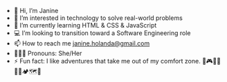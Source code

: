 - 👋 Hi, I’m Janine
- 🚀 I’m interested in technology to solve real-world problems
- 🌱 I’m currently learning HTML & CSS & JavaScript
- 💻 I’m looking to transition toward a Software Engineering role
- 📫 How to reach me janine.holanda@gmail.com
- 💁🏽‍♀️ Pronouns: She/Her
- ⚡ Fun fact: I like adventures that take me out of my comfort zone. 🥊🎮🎨🧩🛴🛶🏕️🗺️🎢

<!---
janine-holanda/janine-holanda is a ✨ special ✨ repository because its `README.md` (this file) appears on your GitHub profile.
You can click the Preview link to take a look at your changes.
--->
